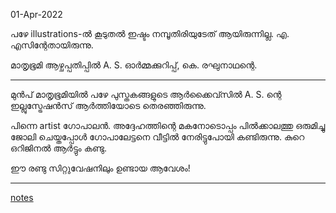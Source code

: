 01-Apr-2022

പഴേ illustrations-ൽ കൂടുതൽ ഇഷ്ടം നമ്പൂതിരിയുടേത്‌‌ ആയിരുന്നില്ല.
എ. എസിന്റേതായിരുന്നു.

മാതൃഭൂമി ആഴ്ചപ്പതിപ്പിൽ A. S. ഓർമ്മക്കുറിപ്പ്, കെ. രഘുനാഥന്റെ.

---

മുൻപ് മാതൃഭൂമിയിൽ പഴേ പുസ്തകങ്ങളുടെ ആർക്കൈവ്സിൽ A. S. ന്റെ ഇല്ലുസ്ട്രേഷൻസ് ആർത്തിയോടെ തെരഞ്ഞിരുന്നു.

പിന്നെ artist ഗോപാലൻ.
അദ്ദേഹത്തിന്റെ മകനോടൊപ്പം  പിൽക്കാലത്തു ഒരുമിച്ചു ജോലി ചെയ്തപ്പോൾ ഗോപാലേട്ടനെ വീട്ടിൽ നേരിട്ടുപോയി കണ്ടിരുന്നു. കുറെ ഒറിജിനൽ ആർട്ടും കണ്ടു.

ഈ രണ്ടു സിറ്റുവേഷനിലും ഉണ്ടായ ആവേശം!

---

[notes](notes)